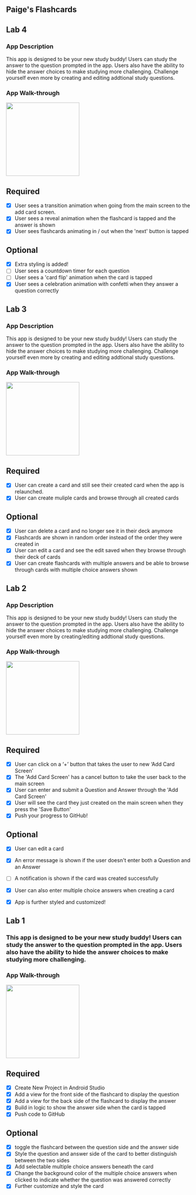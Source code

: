 ## Paige's Flashcards

## Lab 4

### App Description
This app is designed to be your new study buddy! Users can study the answer to the question prompted in the app. Users also have the ability to hide the answer choices to make studying more challenging. Challenge yourself even more by creating and editing addtional study questions.

### App Walk-through

<img src="https://gfycat.com/angelichappygoluckycaracal" width=200><br>

## Required
- [X] User sees a transition animation when going from the main screen to the add card screen.
- [X] User sees a reveal animation when the flashcard is tapped and the answer is shown
- [X] User sees flashcards animating in / out when the 'next' button is tapped

## Optional
- [X] Extra styling is added!
- [ ] User sees a countdown timer for each question
- [ ] User sees a 'card flip' animation when the card is tapped
- [X] User sees a celebration animation with confetti when they answer a question correctly

## Lab 3

### App Description
This app is designed to be your new study buddy! Users can study the answer to the question prompted in the app. Users also have the ability to hide the answer choices to make studying more challenging. Challenge yourself even more by creating and editing addtional study questions.

### App Walk-through

<img src="https://thumbs.gfycat.com/AstonishingTimelyBlowfish-size_restricted.gif" width=200><br>


## Required
- [x] User can create a card and still see their created card when the app is relaunched.
- [x] User can create muliple cards and browse through all created cards

## Optional
- [x] User can delete a card and no longer see it in their deck anymore
- [x] Flashcards are shown in random order instead of the order they were created in
- [x] User can edit a card and see the edit saved when they browse through their deck of cards
- [x] User can create flashcards with multiple answers and be able to browse through cards with multiple choice answers shown

## Lab 2

### App Description
This app is designed to be your new study buddy! Users can study the answer to the question prompted in the app. Users also have the ability to hide the answer choices to make studying more challenging. Challenge yourself even more by creating/editing addtional study questions.

### App Walk-through

<img src="https://thumbs.gfycat.com/OddballKlutzyAmericanbulldog-size_restricted.gif" width=200><br>


## Required
- [x] User can click on a ‘+’ button that takes the user to new ‘Add Card Screen’
- [x] The 'Add Card Screen' has a cancel button to take the user back to the main screen
- [x] User can enter and submit a Question and Answer through the 'Add Card Screen'
- [x] User will see the card they just created on the main screen when they press the 'Save Button'
- [x] Push your progress to GitHub!

## Optional
- [x] User can edit a card
- [x] An error message is shown if the user doesn't enter both a Question and an Answer
- [ ] A notification is shown if the card was created successfully
- [x] User can also enter multiple choice answers when creating a card
- [x] App is further styled and customized!


## Lab 1

### This app is designed to be your new study buddy! Users can study the answer to the question prompted in the app. Users also have the ability to hide the answer choices to make studying more challenging.

### App Walk-through

<img src="https://media.giphy.com/media/mXFpn1KlFeayGMdzBv/giphy.gif" width=200><br>


## Required
- [X] Create New Project in Android Studio
- [X] Add a view for the front side of the flashcard to display the question
- [X] Add a view for the back side of the flashcard to display the answer
- [X] Build in logic to show the answer side when the card is tapped
- [X] Push code to GitHub
## Optional
- [X] toggle the flashcard between the question side and the answer side
- [X] Style the question and answer side of the card to better distinguish between the two sides
- [X] Add selectable multiple choice answers beneath the card
- [X] Change the background color of the multiple choice answers when clicked to indicate whether the question was answered correctly
- [X] Further customize and style the card
